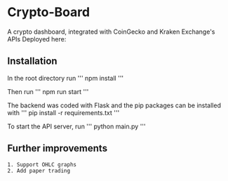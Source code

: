 # Crypto-Board

A crypto dashboard, integrated with CoinGecko and Kraken Exchange's APIs
Deployed here:

## Installation

In the root directory run
'''
npm install
'''

Then run
'''
npm run start
'''

The backend was coded with Flask and the pip packages can be installed with
'''
pip install -r requirements.txt
'''

To start the API server, run
'''
python main.py
'''

## Further improvements

```
1. Support OHLC graphs
2. Add paper trading
```
